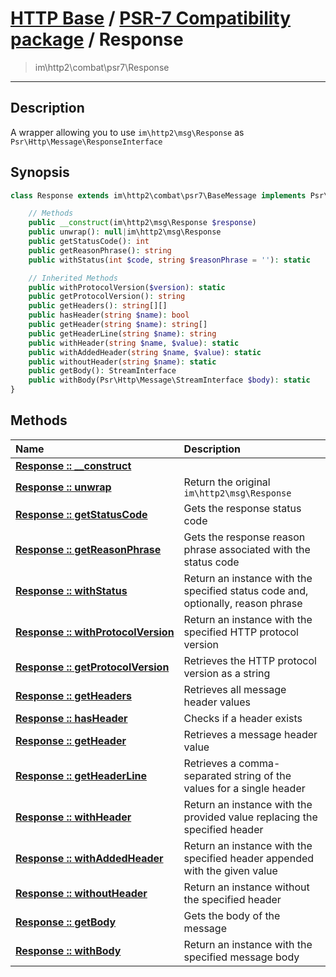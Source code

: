 # [HTTP Base](http-base.md) / [PSR-7 Compatibility package](combat.md) / Response
 > im\http2\combat\psr7\Response
____

## Description
A wrapper allowing you to use `im\http2\msg\Response` as `Psr\Http\Message\ResponseInterface`

## Synopsis
```php
class Response extends im\http2\combat\psr7\BaseMessage implements Psr\Http\Message\MessageInterface, Psr\Http\Message\ResponseInterface, im\features\Wrapper {

    // Methods
    public __construct(im\http2\msg\Response $response)
    public unwrap(): null|im\http2\msg\Response
    public getStatusCode(): int
    public getReasonPhrase(): string
    public withStatus(int $code, string $reasonPhrase = ''): static

    // Inherited Methods
    public withProtocolVersion($version): static
    public getProtocolVersion(): string
    public getHeaders(): string[][]
    public hasHeader(string $name): bool
    public getHeader(string $name): string[]
    public getHeaderLine(string $name): string
    public withHeader(string $name, $value): static
    public withAddedHeader(string $name, $value): static
    public withoutHeader(string $name): static
    public getBody(): StreamInterface
    public withBody(Psr\Http\Message\StreamInterface $body): static
}
```

## Methods
| Name | Description |
| :--- | :---------- |
| [__Response&nbsp;::&nbsp;\_\_construct__](combat-Response-__construct.md) |  |
| [__Response&nbsp;::&nbsp;unwrap__](combat-Response-unwrap.md) | Return the original `im\http2\msg\Response` |
| [__Response&nbsp;::&nbsp;getStatusCode__](combat-Response-getStatusCode.md) | Gets the response status code |
| [__Response&nbsp;::&nbsp;getReasonPhrase__](combat-Response-getReasonPhrase.md) | Gets the response reason phrase associated with the status code |
| [__Response&nbsp;::&nbsp;withStatus__](combat-Response-withStatus.md) | Return an instance with the specified status code and, optionally, reason phrase |
| [__Response&nbsp;::&nbsp;withProtocolVersion__](combat-Response-withProtocolVersion.md) | Return an instance with the specified HTTP protocol version |
| [__Response&nbsp;::&nbsp;getProtocolVersion__](combat-Response-getProtocolVersion.md) | Retrieves the HTTP protocol version as a string |
| [__Response&nbsp;::&nbsp;getHeaders__](combat-Response-getHeaders.md) | Retrieves all message header values |
| [__Response&nbsp;::&nbsp;hasHeader__](combat-Response-hasHeader.md) | Checks if a header exists |
| [__Response&nbsp;::&nbsp;getHeader__](combat-Response-getHeader.md) | Retrieves a message header value |
| [__Response&nbsp;::&nbsp;getHeaderLine__](combat-Response-getHeaderLine.md) | Retrieves a comma-separated string of the values for a single header |
| [__Response&nbsp;::&nbsp;withHeader__](combat-Response-withHeader.md) | Return an instance with the provided value replacing the specified header |
| [__Response&nbsp;::&nbsp;withAddedHeader__](combat-Response-withAddedHeader.md) | Return an instance with the specified header appended with the given value |
| [__Response&nbsp;::&nbsp;withoutHeader__](combat-Response-withoutHeader.md) | Return an instance without the specified header |
| [__Response&nbsp;::&nbsp;getBody__](combat-Response-getBody.md) | Gets the body of the message |
| [__Response&nbsp;::&nbsp;withBody__](combat-Response-withBody.md) | Return an instance with the specified message body |
